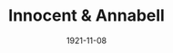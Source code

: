 ---
title: Innocent & Annabell
date: 1921-11-08
closing_date: 
layout: productions
featured_image: 
image_caption:
image_credit:
playbill:
category:
Theatre: Theatre Jacksonville
cast:
  Mr. Innocent: Mr. J. B. Lucy
  Mrs. Annabell Wells: Elizabeth Palmer Tyler
  Mrs. Innocent: Nancy C. Osborne
  Esther: Ethel Kelman
crew:
  Director: Tracy L'Engle
  Props: John A. Cunningham
  Stage Decoration: 
    - Katherine Wilson
    - Mrs. Strawn Perry
  
external_links:
---